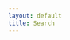 ```yaml
---
layout: default
title: Search
---
```


<script async src="https://cse.google.com/cse.js?cx=319b7977f4517419f">
</script>
<div class="gcse-search"></div>

